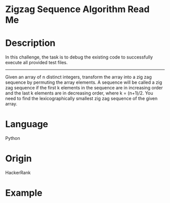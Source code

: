 # Zigzag Sequence Algorithm Read Me

# Description

In this challenge, the task is to debug the existing code to successfully execute all provided test files.

---------

Given an array of n distinct integers, transform the array into a zig zag sequence by permuting the array elements. A sequence will be called a zig zag sequence if the first k elements in the sequence are in increasing order and the last k elements are in decreasing order, where k = (n+1)/2. You need to find the lexicographically smallest zig zag sequence of the given array.

# Language

Python

# Origin

HackerRank

# Example